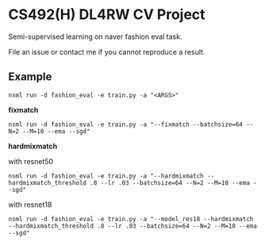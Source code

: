 # CS492(H) DL4RW CV Project
Semi-supervised learning on naver fashion eval task.

File an issue or contact me if you cannot reproduce a result.

## Example
```
nsml run -d fashion_eval -e train.py -a "<ARGS>"
```

**fixmatch**
```
nsml run -d fashion_eval -e train.py -a "--fixmatch --batchsize=64 --N=2 --M=10 --ema --sgd"
```


**hardmixmatch**

with resnet50
```
nsml run -d fashion_eval -e train.py -a "--hardmixmatch --hardmixmatch_threshold .8 --lr .03 --batchsize=64 --N=2 --M=10 --ema --sgd"
```

with resnet18
```
nsml run -d fashion_eval -e train.py -a "--model_res18 --hardmixmatch --hardmixmatch_threshold .8 --lr .03 --batchsize=64 --N=2 --M=10 --ema --sgd"
```
